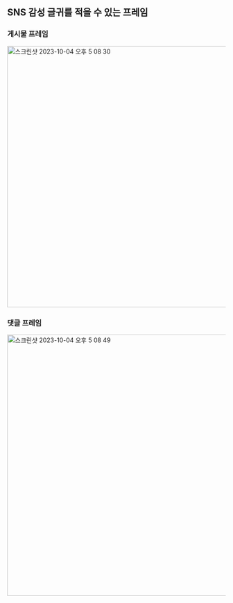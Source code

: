 ## SNS 감성 글귀를 적을 수 있는 프레임

### 게시물 프레임

<img width="601" alt="스크린샷 2023-10-04 오후 5 08 30" src="https://github.com/jannyshim/mood-frame/assets/110325183/22782d46-0c69-4338-84de-523ad0e02e8d">

### 댓글 프레임

<img width="601" alt="스크린샷 2023-10-04 오후 5 08 49" src="https://github.com/jannyshim/mood-frame/assets/110325183/f777aa92-f480-41a8-b3c3-c2b6c2b888ff">
